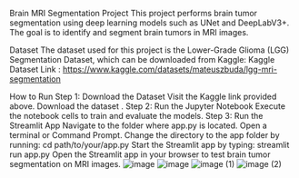 Brain MRI Segmentation Project
This project performs brain tumor segmentation using deep learning models such as UNet and DeepLabV3+. The goal is to identify and segment brain tumors in MRI images.

Dataset
The dataset used for this project is the Lower-Grade Glioma (LGG) Segmentation Dataset, which can be downloaded from Kaggle:
Kaggle Dataset Link : https://www.kaggle.com/datasets/mateuszbuda/lgg-mri-segmentation

How to Run
Step 1: Download the Dataset
Visit the Kaggle link provided above.
Download the dataset .
Step 2: Run the Jupyter Notebook
Execute the notebook cells to train and evaluate the models.
Step 3: Run the Streamlit App
Navigate to the folder where app.py is located.
Open a terminal or Command Prompt.
Change the directory to the app folder by running:
cd path/to/your/app.py
Start the Streamlit app by typing:
streamlit run app.py
Open the Streamlit app in your browser to test brain tumor segmentation on MRI images.
![image](https://github.com/user-attachments/assets/fb415ae9-a34e-4cb7-bf9d-6393bfcde751)
![image](https://github.com/user-attachments/assets/cbe88bc2-a6f3-42dc-8223-766cfcd668c4)
![image (1)](https://github.com/user-attachments/assets/ec2a5489-46df-442f-b0e3-6ce7c386915b)
![image (2)](https://github.com/user-attachments/assets/946652cc-0ff6-4047-99c4-30412bd4d9ba)

